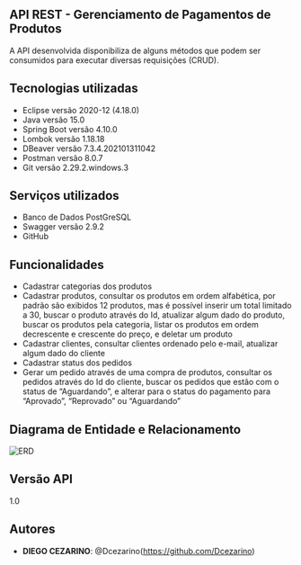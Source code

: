 ## API REST - Gerenciamento de Pagamentos de Produtos
A API desenvolvida disponibiliza de alguns métodos que podem ser consumidos para executar diversas requisições (CRUD).

## Tecnologias utilizadas
* Eclipse versão 2020-12 (4.18.0)
* Java versão 15.0
* Spring Boot versão 4.10.0
* Lombok versão 1.18.18
* DBeaver versão 7.3.4.202101311042
* Postman versão 8.0.7
* Git versão 2.29.2.windows.3

## Serviços utilizados
* Banco de Dados PostGreSQL
* Swagger versão 2.9.2
* GitHub

## Funcionalidades
- Cadastrar categorias dos produtos
- Cadastrar produtos, consultar os produtos em ordem alfabética, por padrão são exibidos 12 produtos, mas é possível inserir um total limitado a 30, buscar o produto através do Id, atualizar algum dado do produto, buscar os produtos pela categoria, listar os produtos em ordem decrescente e crescente do preço, e deletar um produto
- Cadastrar clientes, consultar clientes ordenado pelo e-mail, atualizar algum dado do cliente
- Cadastrar status dos pedidos
- Gerar um pedido através de uma compra de produtos, consultar os pedidos através do Id do cliente, buscar os pedidos que estão com o status de “Aguardando”, e alterar para o status do pagamento para “Aprovado”, “Reprovado” ou “Aguardando”

## Diagrama de Entidade e Relacionamento 
![ERD](https://user-images.githubusercontent.com/22798725/111677152-b484a680-87fd-11eb-8ddb-d3fa0ff666be.png)

## Versão API
1.0

## Autores
* **DIEGO CEZARINO**: @Dcezarino(https://github.com/Dcezarino)